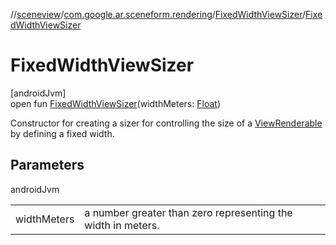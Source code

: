 //[sceneview](../../../index.md)/[com.google.ar.sceneform.rendering](../index.md)/[FixedWidthViewSizer](index.md)/[FixedWidthViewSizer](-fixed-width-view-sizer.md)

# FixedWidthViewSizer

[androidJvm]\
open fun [FixedWidthViewSizer](-fixed-width-view-sizer.md)(widthMeters: [Float](https://kotlinlang.org/api/latest/jvm/stdlib/kotlin/-float/index.html))

Constructor for creating a sizer for controlling the size of a [ViewRenderable](../-view-renderable/index.md) by defining a fixed width.

## Parameters

androidJvm

| | |
|---|---|
| widthMeters | a number greater than zero representing the width in meters. |
